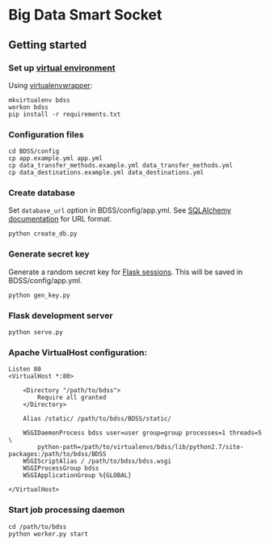 # Big Data Smart Socket

## Getting started

### Set up [virtual environment](http://docs.python-guide.org/en/latest/dev/virtualenvs/)

Using [virtualenvwrapper](http://virtualenvwrapper.readthedocs.org/en/latest/index.html):

```Shell
mkvirtualenv bdss
workon bdss
pip install -r requirements.txt
```

### Configuration files

```Shell
cd BDSS/config
cp app.example.yml app.yml
cp data_transfer_methods.example.yml data_transfer_methods.yml
cp data_destinations.example.yml data_destinations.yml
```

### Create database

Set `database_url` option in BDSS/config/app.yml.
See [SQLAlchemy documentation](http://docs.sqlalchemy.org/en/rel_0_9/core/engines.html#database-urls) for URL format.

```Shell
python create_db.py
```

### Generate secret key

Generate a random secret key for [Flask sessions](http://flask.pocoo.org/docs/0.10/quickstart/#sessions). This will be saved in BDSS/config/app.yml.

```Shell
python gen_key.py
```

### Flask development server

```Shell
python serve.py
```

### Apache VirtualHost configuration:

```ApacheConf
Listen 80
<VirtualHost *:80>

	<Directory "/path/to/bdss">
		Require all granted
	</Directory>

	Alias /static/ /path/to/bdss/BDSS/static/

	WSGIDaemonProcess bdss user=user group=group processes=1 threads=5 \
		python-path=/path/to/virtualenvs/bdss/lib/python2.7/site-packages:/path/to/bdss/BDSS
	WSGIScriptAlias / /path/to/bdss/bdss.wsgi
	WSGIProcessGroup bdss
	WSGIApplicationGroup %{GLOBAL}

</VirtualHost>
```

### Start job processing daemon

```Shell
cd /path/to/bdss
python worker.py start
```
